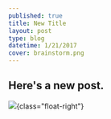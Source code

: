 ```yaml
---
published: true
title: New Title
layout: post
type: blog
datetime: 1/21/2017
cover: brainstorm.png
---
```

## Here's a new post.

![]({{site.baseurl}}/media/brainstorm.png){class="float-right"}
